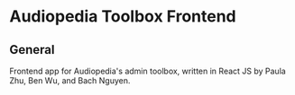 # Audiopedia Toolbox Frontend

## General

Frontend app for Audiopedia's admin toolbox, written in React JS by Paula Zhu, Ben Wu, and Bach Nguyen.

